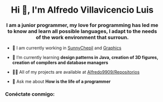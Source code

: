 <h1 align="center">Hi 👋, I'm Alfredo Villavicencio Luis</h1>
<h3 align="center">I am a junior programmer, my love for programming has led me to know and learn all possible languages, I adapt to the needs of the work environment that surroun.</h3>



- 🔭 I am currently working in [SunnyChepil](https://github.com/kevdany17/DataBaseMigrationSunnyChepil.git) and [Graphics](https://github.com/jorrgeCruz/graphics.git)

- 🌱 I’m currently learning **design patterns in Java, creation of 3D figures, creation of compilers and database managers**



- 👨‍💻 All of my projects are available at [Alfredo9909/Repositorios](https://github.com/Alfredo9909?tab=repositories)

- 💬  Ask me about **How is the life of a programmer**

<h3 align="left">Conéctate conmigo:</h3>




>



